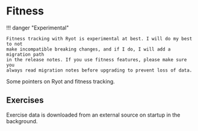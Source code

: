 # Fitness

!!! danger "Experimental"

    Fitness tracking with Ryot is experimental at best. I will do my best to not
    make incompatible breaking changes, and if I do, I will add a migration path
    in the release notes. If you use fitness features, please make sure you
    always read migration notes before upgrading to prevent loss of data.

Some pointers on Ryot and fitness tracking.

## Exercises

Exercise data is downloaded from an external source on startup in the background.
